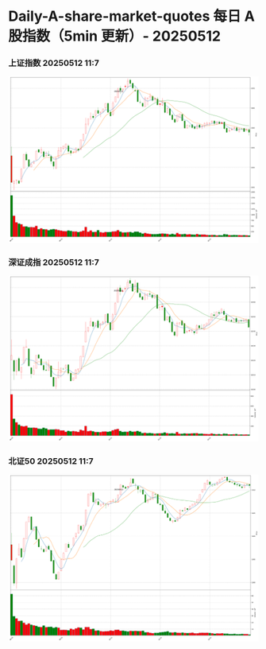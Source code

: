
# Daily-A-share-market-quotes 每日 A 股指数（5min 更新）- 20250512

### 上证指数 20250512 11:7
![](./fig/2025/5/20250512-sh000001.png)

### 深证成指 20250512 11:7
![](./fig/2025/5/20250512-sz399001.png)

### 北证50 20250512 11:7
![](./fig/2025/5/20250512-bj899050.png)
